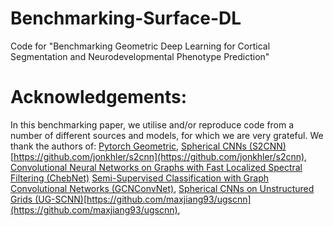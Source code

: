 # Benchmarking-Surface-DL
Code for "Benchmarking Geometric Deep Learning for Cortical Segmentation and Neurodevelopmental Phenotype Prediction"


# Acknowledgements:
In this benchmarking paper, we utilise and/or reproduce code from a number of different sources and models, for which we are very grateful.
We thank the authors of:
[Pytorch Geometric](https://arxiv.org/abs/1903.02428),
[Spherical CNNs (S2CNN)](https://arxiv.org/abs/1801.10130) [https://github.com/jonkhler/s2cnn](https://github.com/jonkhler/s2cnn),
[Convolutional Neural Networks on Graphs with Fast Localized Spectral Filtering
(ChebNet)](https://arxiv.org/abs/1606.09375)
[Semi-Supervised Classification with Graph Convolutional Networks (GCNConvNet)](https://arxiv.org/abs/1609.02907),
[Spherical CNNs on Unstructured Grids (UG-SCNN)](https://arxiv.org/abs/1901.02039)[https://github.com/maxjiang93/ugscnn](https://github.com/maxjiang93/ugscnn),
